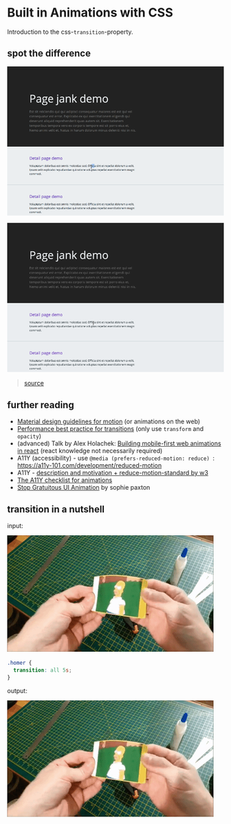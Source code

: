 # Built in Animations with CSS

Introduction to the css-`transition`-property.

## spot the difference

![](assets/without-anim.gif)

![](assets/with-anim.gif)

> [source](https://css-tricks.com/add-page-transitions-css-smoothstate-js/)

## further reading

- [Material design guidelines for motion](https://material.io/design/motion) (or animations on the web)
- [Performance best practice for transitions](https://www.html5rocks.com/en/tutorials/speed/high-performance-animations/) (only use `transform` and `opacity`)
- (advanced) Talk by Alex Holachek: [Building mobile-first web animations in react](https://www.youtube.com/watch?v=JDDxR1a15Yo&feature=youtu.be&t=10668) (react knowledge not necessarily required)
- A11Y (accessibility) - use `@media (prefers-reduced-motion: reduce) `: https://a11y-101.com/development/reduced-motion
- A11Y - [description and motivation + reduce-motion-standard by w3](https://www.w3.org/WAI/WCAG21/Techniques/css/C39)
- [The A11Y checklist for animations](https://a11yproject.com/checklist/#section-animation)
- [Stop Gratuitous UI Animation](https://medium.com/@sophie_paxtonUX/stop-gratuitous-ui-animation-9ece9aa9eb97) by sophie paxton


## transition in a nutshell

input:

![](assets/homer-without-transition.gif)

```css
.homer {
  transition: all 5s;
}
```

output:

![](assets/homer-with-transition.gif)

